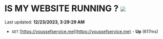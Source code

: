 # IS MY WEBSITE RUNNING ? [![](https://img.shields.io/static/v1?label=Sponsor&message=%E2%9D%A4&logo=GitHub&color=%23fe8e86)](https://github.com/sponsors/<username>)

Last updated: **12/23/2023, 3:29:29 AM**

- `GET` [https://youssefservice.me](https://youssefservice.me) - **Up** (617ms)
